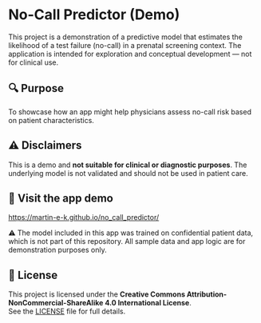 # No-Call Predictor (Demo)

This project is a demonstration of a predictive model that estimates the likelihood of a test failure (no-call) in a prenatal screening context. The application is intended for exploration and conceptual development — not for clinical use.

## 🔍 Purpose

To showcase how an app might help physicians assess no-call risk based on patient characteristics.

## ⚠️ Disclaimers

This is a demo and **not suitable for clinical or diagnostic purposes**. The underlying model is not validated and should not be used in patient care.

## 🚀 Visit the app demo

https://martin-e-k.github.io/no_call_predictor/

⚠️ The model included in this app was trained on confidential patient data, which is not part of this repository.
All sample data and app logic are for demonstration purposes only.

## 📄 License

This project is licensed under the **Creative Commons Attribution-NonCommercial-ShareAlike 4.0 International License**.  
See the [LICENSE](./LICENSE) file for full details.
